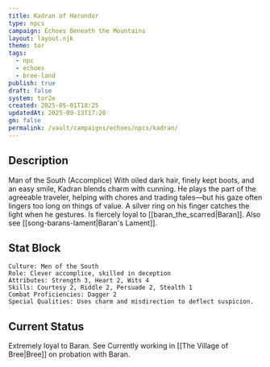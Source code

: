 ```yaml
---
title: Kadran of Harondor
type: npcs
campaign: Echoes Beneath the Mountains
layout: layout.njk
theme: tor
tags:
  - npc
  - echoes
  - bree-land
publish: true
draft: false
system: tor2e
created: 2025-05-01T18:25
updatedAt: 2025-09-13T17:20
gm: false
permalink: /vault/campaigns/echoes/npcs/kadran/
---
```


## Description
Man of the South (Accomplice)
With oiled dark hair, finely kept boots, and an easy smile, Kadran blends charm with cunning. He plays the part of the agreeable traveler, helping with chores and trading tales—but his gaze often lingers too long on things of value. A silver ring on his finger catches the light when he gestures. Is fiercely loyal to [[baran_the_scarred|Baran]]. Also see [[song-barans-lament|Baran's Lament]].

## Stat Block

```
Culture: Men of the South
Role: Clever accomplice, skilled in deception
Attributes: Strength 3, Heart 2, Wits 4
Skills: Courtesy 2, Riddle 2, Persuade 2, Stealth 1
Combat Proficiencies: Dagger 2
Special Qualities: Uses charm and misdirection to deflect suspicion.
```

## Current Status
Extremely loyal to Baran. See Currently working in [[The Village of Bree|Bree]] on probation with Baran.